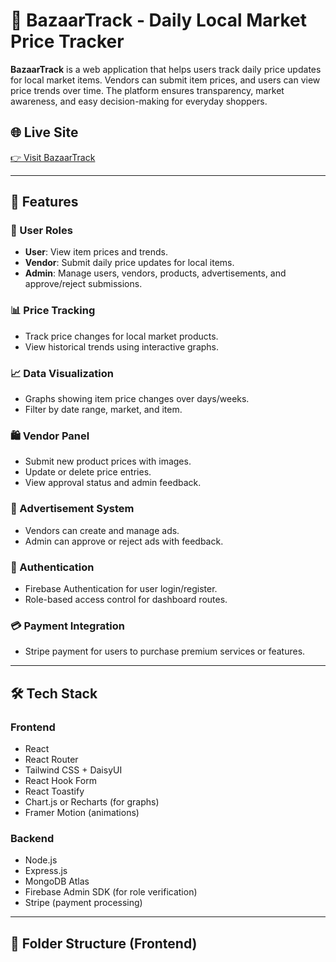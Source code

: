 # 🛒 BazaarTrack - Daily Local Market Price Tracker

**BazaarTrack** is a web application that helps users track daily price updates for local market items. Vendors can submit item prices, and users can view price trends over time. The platform ensures transparency, market awareness, and easy decision-making for everyday shoppers.

## 🌐 Live Site

[👉 Visit BazaarTrack](https://bazaar-track.web.app/)

---

## 🚀 Features

### 👥 User Roles

- **User**: View item prices and trends.
- **Vendor**: Submit daily price updates for local items.
- **Admin**: Manage users, vendors, products, advertisements, and approve/reject submissions.

### 📊 Price Tracking

- Track price changes for local market products.
- View historical trends using interactive graphs.

### 📈 Data Visualization

- Graphs showing item price changes over days/weeks.
- Filter by date range, market, and item.

### 🛍️ Vendor Panel

- Submit new product prices with images.
- Update or delete price entries.
- View approval status and admin feedback.

### 📢 Advertisement System

- Vendors can create and manage ads.
- Admin can approve or reject ads with feedback.

### 🔐 Authentication

- Firebase Authentication for user login/register.
- Role-based access control for dashboard routes.

### 💳 Payment Integration

- Stripe payment for users to purchase premium services or features.

---

## 🛠️ Tech Stack

### Frontend

- React
- React Router
- Tailwind CSS + DaisyUI
- React Hook Form
- React Toastify
- Chart.js or Recharts (for graphs)
- Framer Motion (animations)

### Backend

- Node.js
- Express.js
- MongoDB Atlas
- Firebase Admin SDK (for role verification)
- Stripe (payment processing)

---

## 📁 Folder Structure (Frontend)
